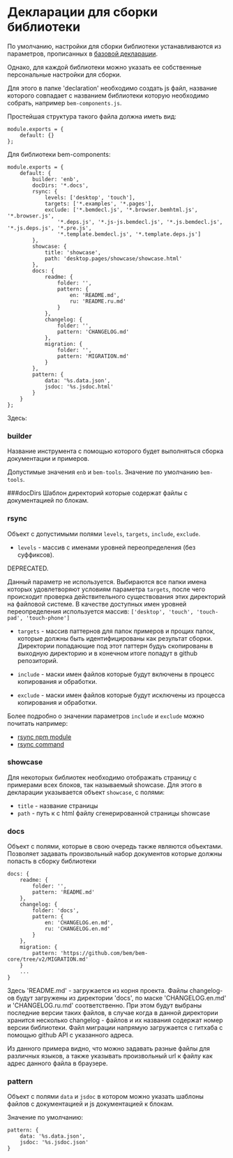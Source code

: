 # Декларации для сборки библиотеки

По умолчанию, настройки для сборки библиотеки устанавливаются из параметров,
прописанных в [базовой декларации](../declarations/base.js).
 
Однако, для каждой библиотеки можно указать ее собственные персональные настройки для сборки.

Для этого в папке 'declaration' необходимо создать js файл, 
название которого совпадает с названием библиотеки которую необходимо собрать, например `bem-components.js`.

Простейшая структура такого файла должна иметь вид:

```
module.exports = {
    default: {}
};
```

Для библиотеки bem-components:
 
```
module.exports = {
    default: {
        builder: 'enb',
        docDirs: '*.docs',
        rsync: {
            levels: ['desktop', 'touch'],
            targets: ['*.examples', '*.pages'],
            exclude: ['*.bemdecl.js', '*.browser.bemhtml.js', '*.browser.js',
                '*.deps.js', '*.js-js.bemdecl.js', '*.js.bemdecl.js', '*.js.deps.js', '*.pre.js',
                '*.template.bemdecl.js', '*.template.deps.js']
        },
        showcase: {
            title: 'showcase',
            path: 'desktop.pages/showcase/showcase.html'
        },
        docs: {
            readme: {
                folder: '',
                pattern: {
                    en: 'README.md',
                    ru: 'README.ru.md'
                }
            },
            changelog: {
                folder: '',
                pattern: 'CHANGELOG.md'
            },
            migration: {
                folder: '',
                pattern: 'MIGRATION.md'
            }
        },
        pattern: {
            data: '%s.data.json',
            jsdoc: '%s.jsdoc.html'
        }
    }
};
```

Здесь:

### builder 
Название инструмента с помощью которого будет выполняться сборка документации и примеров.

Допустимые значения `enb` и `bem-tools`. 
Значение по умолчанию `bem-tools`.

###docDirs
Шаблон директорий которые содержат файлы с документацией по блокам.

### rsync
Объект с допустимыми полями `levels`, `targets`, `include`, `exclude`.

* `levels` - массив с именами уровней переопределения (без суффиксов). 

DEPRECATED.

Данный параметр не используется. Выбираются все папки имена которых удовлетворяют условиям
параметра `targets`, после чего происходит проверка действительного существования этих директорий
на файловой системе. В качестве доступных имен уровней переопределения используется
массив: `['desktop', 'touch', 'touch-pad', 'touch-phone']` 

* `targets` - массив паттернов для папок примеров и прощих папок, которые должны быть
идентифицированы как результат сборки. Директории попадающие под этот паттерн
будуь скопированы в выходную директорию и в конечном итоге попадут в github репозиторий.

* `include` - маски имен файлов которые будут включены в процесс копирования и обработки.
* `exclude` - маски имен файлов которые будут исключены из процесса копирования и обработки.

Более подробно о значении параметров `include` и `exclude` можно почитать например:
* [rsync npm module](https://www.npmjs.org/package/rsync)
* [rsync command](https://developer.apple.com/library/Mac/DOCUMENTATION/Darwin/Reference/ManPages/man1/rsync.1.html)

### showcase

Для некоторых библиотек необходимо отображать страницу с примерами всех блоков,
так называемый showcase. Для этого в декларации указывается объект `showcase`,
с полями:

* `title` - название страницы
* `path` - путь к с html файлу сгенерированной страницы showcase

### docs

Объект с полями, которые в свою очередь также являются объектами.
Позволяет задавать произвольный набор документов которые должны попасть в сборку библиотеки

```
docs: {
    readme: {
        folder: '',
        pattern: 'README.md'
    },
    changelog: {
        folder: 'docs',
        pattern: {
            en: 'CHANGELOG.en.md',
            ru: 'CHANGELOG.en.md'
        }
    },
    migration: {
        pattern: 'https://github.com/bem/bem-core/tree/v2/MIGRATION.md'
    }
    ...
}    
```
Здесь 'README.md' - загружается из корня проекта. Файлы changelog-ов будут загружены из директории 'docs',
по маске 'CHANGELOG.en.md' и 'CHANGELOG.ru.md' соответственно. При этом будут выбраны последние версии таких файлов,
в случае когда в данной директории хранится несколько changelog - файлов и их названия содержат номер версии библиотеки.
Файл миграции напрямую загружается с гитхаба с помощью github API с указанного адреса.

Из данного примера видно, что можно задавать разные файлы для различных языков, а также указывать
произвольный url к файлу как адрес данного файла в браузере.

### pattern 
Объект с полями `data` и `jsdoc` в котором можно указать шаблоны файлов с документацией и js документацией к блокам. 

Значение по умолчанию:

```
pattern: {
    data: '%s.data.json',
    jsdoc: '%s.jsdoc.json'
}
```

